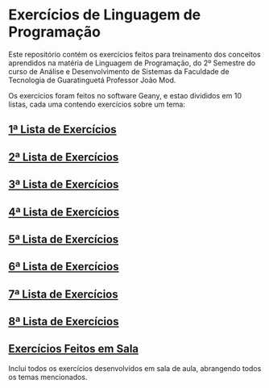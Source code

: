 # Exercícios de Linguagem de Programação
<html>
<p>Este repositório contém os exercícios feitos para treinamento dos conceitos aprendidos na matéria de Linguagem de Programação, do 2º Semestre do curso de Análise e Desenvolvimento de Sistemas da Faculdade de Tecnologia de Guaratinguetá Professor João Mod.</p>
<p>Os exercícios foram feitos no software Geany, e estao divididos em 10 listas, cada uma contendo exercícios sobre um tema:</p>
</html>

## [1ª Lista de Exercícios](Lista%20de%20Exercicios%201)
## [2ª Lista de Exercícios](Lista%20de%20Exercicios%202)
## [3ª Lista de Exercícios](Lista%20de%20Exercicios%203)
## [4ª Lista de Exercícios](Lista%20de%20Exercicios%204)

## [5ª Lista de Exercícios](Lista%20de%20Exercicios%205)

## [6ª Lista de Exercícios](Lista%20de%20Exercicios%206)
## [7ª Lista de Exercícios](Lista%20de%20Exercicios%207)
## [8ª Lista de Exercícios](Lista%20de%20Exercicios%208)
## [Exercícios Feitos em Sala](Exercicios%20Feitos%20em%20Sala)
Inclui todos os exercícios desenvolvidos em sala de aula, abrangendo todos os temas mencionados.
